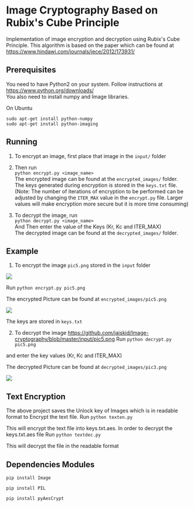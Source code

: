 # Image Cryptography Based on Rubix's Cube Principle

Implementation of image encryption and decryption using Rubix's Cube Principle. This algorithm is based on 
the paper which can be found at https://www.hindawi.com/journals/jece/2012/173931/

## Prerequisites

You need to have Python2 on your system. Follow instructions at https://www.python.org/downloads/  
You also need to install numpy and Image libraries.

On Ubuntu
```
sudo apt-get install python-numpy
sudo apt-get install python-imaging
```

## Running 

1. To encrypt an image, first place that image in the ```input/``` folder  
2. Then run  
``` python encrypt.py <image_name> ```  
The encrypted image can be found at the ```encrypted_images/``` folder.       
The keys generated during encryption is stored in the ```keys.txt``` file.  
(Note: The number of iterations of encryption to be performed can be adjusted by changing the ```ITER_MAX``` value in the ```encrypt.py``` file. Larger values will make encryption more secure but it is more time consuming)

3. To decrypt the image, run  
``` python decrypt.py <image_name> ```  
And Then enter the value of the Keys (Kr, Kc and ITER_MAX)  
The decrypted image can be found at the ```decrypted_images/``` folder.     

## Example

1. To encrypt the image ```pic5.png``` stored in the ```input``` folder

![](https://github.com/jaiskid/Image-cryptography/blob/master/input/pic5.png)

Run
``` python encrypt.py pic5.png ```  

The encrypted Picture can be found at ```encrypted_images/pic5.png```

![](https://github.com/jaiskid/Image-cryptography/blob/master/encrypted_images/pic5.png)

The keys are stored in ```keys.txt ```

2. To decrypt the image
https://github.com/jaiskid/Image-cryptography/blob/master/input/pic5.png
Run
``` python decrypt.py pic5.png ``` 

and enter the key values (Kr, Kc and ITER_MAX)  

The decrypted Picture can be found at ```decrypted_images/pic3.png```

![](https://github.com/jaiskid/Image-cryptography/blob/master/decrypted_images/pic5.png)

## Text Encryption
The above project saves the Unlock key of Images which is in readable format to Encrypt the text file.
Run
``` python texten.py ```

This will encrypt the text file into keys.txt.aes.
In order to decrypt the keys.txt.aes file 
Run
``` python textdec.py ```

This will decrypt the file in the readable format

## Dependencies Modules
``` pip install Image ```

``` pip install PIL ```

``` pip install pyAesCrypt ```
